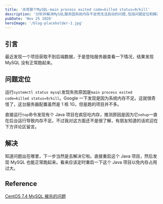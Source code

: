 ```yaml
---
title: '杀死那个MySQL-main process exited code=killed status=9/kill'
description: '分析并解决MySQL服务因系统内存不足而无法启动的问题,包括问题定位和解决方案。'
pubDate: 'Nov 25 2020'
heroImage: '/blog-placeholder-1.jpg'
---
```


## 引言

最近发现一个项目获取不到后端数据，于是登陆服务器查看一下情况，结果发现 MySQL 没有正常跑起来。

## 问题定位

运行`systemctl status mysql`发现失败原因是`main process exited code=killed status=9/kill`。Google 一下发现是因为系统内存不足。这就很奇怪了，这台服务器配置虽然是 1 核 1G，但是跑的项目并不多。

直接运行`top`命令发现有个 Java 项目在疯狂吃内存，推测原因是因为它`nohup`一直在后台运行导致内存不足。不过我对这方面还不是很了解，有朋友知道的话欢迎在下方评论区留言。

## 解决

知道问题出在哪里，下一步当然是去解决它啦。直接重启这个 Java 项目，然后发现 MySQL 也能正常跑起来。看来应该定时重启一下这个 Java 项目以免内存占用过大。

## Reference

[CentOS 7.4 MySQL 被杀的问题](https://www.tangyuecan.com/2018/12/08/centos-7-4-mysql%E8%A2%AB%E6%9D%80%E7%9A%84%E9%97%AE%E9%A2%98/)
